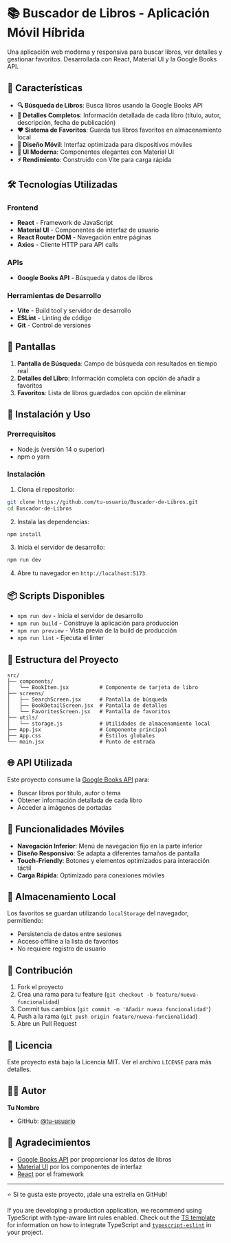 # 📚 Buscador de Libros - Aplicación Móvil Híbrida

Una aplicación web moderna y responsiva para buscar libros, ver detalles y gestionar favoritos. Desarrollada con React, Material UI y la Google Books API.

## 🚀 Características

- **🔍 Búsqueda de Libros**: Busca libros usando la Google Books API
- **📖 Detalles Completos**: Información detallada de cada libro (título, autor, descripción, fecha de publicación)
- **❤️ Sistema de Favoritos**: Guarda tus libros favoritos en almacenamiento local
- **📱 Diseño Móvil**: Interfaz optimizada para dispositivos móviles
- **🎨 UI Moderna**: Componentes elegantes con Material UI
- **⚡ Rendimiento**: Construido con Vite para carga rápida

## 🛠️ Tecnologías Utilizadas

### Frontend
- **React** - Framework de JavaScript
- **Material UI** - Componentes de interfaz de usuario
- **React Router DOM** - Navegación entre páginas
- **Axios** - Cliente HTTP para API calls

### APIs
- **Google Books API** - Búsqueda y datos de libros

### Herramientas de Desarrollo
- **Vite** - Build tool y servidor de desarrollo
- **ESLint** - Linting de código
- **Git** - Control de versiones

## 📱 Pantallas

1. **Pantalla de Búsqueda**: Campo de búsqueda con resultados en tiempo real
2. **Detalles del Libro**: Información completa con opción de añadir a favoritos
3. **Favoritos**: Lista de libros guardados con opción de eliminar

## 🚀 Instalación y Uso

### Prerrequisitos
- Node.js (versión 14 o superior)
- npm o yarn

### Instalación

1. Clona el repositorio:
```bash
git clone https://github.com/tu-usuario/Buscador-de-Libros.git
cd Buscador-de-Libros
```

2. Instala las dependencias:
```bash
npm install
```

3. Inicia el servidor de desarrollo:
```bash
npm run dev
```

4. Abre tu navegador en `http://localhost:5173`

## 📦 Scripts Disponibles

- `npm run dev` - Inicia el servidor de desarrollo
- `npm run build` - Construye la aplicación para producción
- `npm run preview` - Vista previa de la build de producción
- `npm run lint` - Ejecuta el linter

## 🔧 Estructura del Proyecto

```
src/
├── components/
│   └── BookItem.jsx          # Componente de tarjeta de libro
├── screens/
│   ├── SearchScreen.jsx      # Pantalla de búsqueda
│   ├── BookDetailScreen.jsx  # Pantalla de detalles
│   └── FavoritesScreen.jsx   # Pantalla de favoritos
├── utils/
│   └── storage.js            # Utilidades de almacenamiento local
├── App.jsx                   # Componente principal
├── App.css                   # Estilos globales
└── main.jsx                  # Punto de entrada
```

## 🌐 API Utilizada

Este proyecto consume la [Google Books API](https://developers.google.com/books/docs/v1/using) para:
- Buscar libros por título, autor o tema
- Obtener información detallada de cada libro
- Acceder a imágenes de portadas

## 📱 Funcionalidades Móviles

- **Navegación Inferior**: Menú de navegación fijo en la parte inferior
- **Diseño Responsivo**: Se adapta a diferentes tamaños de pantalla
- **Touch-Friendly**: Botones y elementos optimizados para interacción táctil
- **Carga Rápida**: Optimizado para conexiones móviles

## 💾 Almacenamiento Local

Los favoritos se guardan utilizando `localStorage` del navegador, permitiendo:
- Persistencia de datos entre sesiones
- Acceso offline a la lista de favoritos
- No requiere registro de usuario

## 🤝 Contribución

1. Fork el proyecto
2. Crea una rama para tu feature (`git checkout -b feature/nueva-funcionalidad`)
3. Commit tus cambios (`git commit -m 'Añadir nueva funcionalidad'`)
4. Push a la rama (`git push origin feature/nueva-funcionalidad`)
5. Abre un Pull Request

## 📄 Licencia

Este proyecto está bajo la Licencia MIT. Ver el archivo `LICENSE` para más detalles.

## 👨‍💻 Autor

**Tu Nombre**
- GitHub: [@tu-usuario](https://github.com/tu-usuario)

## 🙏 Agradecimientos

- [Google Books API](https://developers.google.com/books) por proporcionar los datos de libros
- [Material UI](https://mui.com/) por los componentes de interfaz
- [React](https://reactjs.org/) por el framework

---

⭐ Si te gusta este proyecto, ¡dale una estrella en GitHub!

If you are developing a production application, we recommend using TypeScript with type-aware lint rules enabled. Check out the [TS template](https://github.com/vitejs/vite/tree/main/packages/create-vite/template-react-ts) for information on how to integrate TypeScript and [`typescript-eslint`](https://typescript-eslint.io) in your project.
